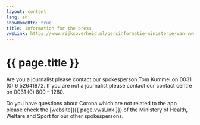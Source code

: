 ```yaml
---
layout: content
lang: en
showHomeBtn: true
title: Information for the press
vwsLink: https://www.rijksoverheid.nl/persinformatie-ministerie-van-vws/woordvoerders
---
```


# {{ page.title }}

Are you a journalist please contact our spokesperson Tom Kummel on 0031 (0) 6 52641872. If you are not a journalist please contact our contact centre on 0031 (0) 800 – 1280.

Do you have questions about Corona which are not related to the app please check the [website]({{ page.vwsLink }}) of the Ministery of Health, Welfare and Sport for our other spokespersons.
